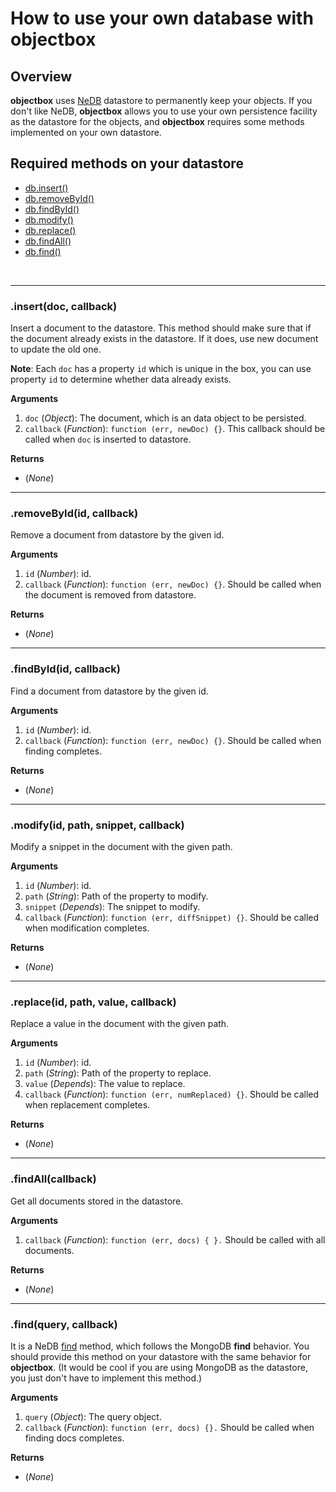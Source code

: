 # How to use your own database with objectbox

<a name="Overview"></a>
## Overview

**objectbox** uses [NeDB](https://www.npmjs.com/package/nedb) datastore to permanently keep your objects. If you don't like NeDB, **objectbox** allows you to use your own persistence facility as the datastore for the objects, and **objectbox** requires some methods implemented on your own datastore.  


<a name="APIs"></a>
## Required methods on your datastore  

* [db.insert()](#API_insert)
* [db.removeById()](#API_removeById)
* [db.findById()](#API_findById)
* [db.modify()](#API_modify)
* [db.replace()](#API_replace)
* [db.findAll()](#API_findAll)
* [db.find()](#API_find)

<br />


*************************************************
<a name="API_insert"></a>  
### .insert(doc, callback)  

Insert a document to the datastore. This method should make sure that if the document already exists in the datastore. If it does, use new document to update the old one.  

**Note**: Each `doc` has a property `id` which is unique in the box, you can use property `id` to determine whether data already exists.  

**Arguments**  

1. `doc` (*Object*): The document, which is an data object to be persisted.  
2. `callback` (*Function*): `function (err, newDoc) {}`. This callback should be called when `doc` is inserted to datastore.  

**Returns**  

- (*None*)

*************************************************
<a name="API_removeById"></a>  
### .removeById(id, callback)  

Remove a document from datastore by the given id.  

**Arguments**  

1. `id` (*Number*): id.  
2. `callback` (*Function*): `function (err, newDoc) {}`. Should be called when the document is removed from datastore.  

**Returns**  

- (*None*)

*************************************************
<a name="API_findById"></a>  
### .findById(id, callback)  

Find a document from datastore by the given id.  

**Arguments**  

1. `id` (*Number*): id.  
2. `callback` (*Function*): `function (err, newDoc) {}`. Should be called when finding completes.  

**Returns**  

- (*None*)

*************************************************
<a name="API_modify"></a>  
### .modify(id, path, snippet, callback)  

Modify a snippet in the document with the given path.  

**Arguments**  

1. `id` (*Number*): id.  
2. `path` (*String*): Path of the property to modify.  
3. `snippet` (*Depends*): The snippet to modify.  
4. `callback` (*Function*): `function (err, diffSnippet) {}`. Should be called when modification completes.  

**Returns**  

- (*None*)

*************************************************
<a name="API_replace"></a>  
### .replace(id, path, value, callback)  

Replace a value in the document with the given path.  

**Arguments**  

1. `id` (*Number*): id.  
2. `path` (*String*): Path of the property to replace.  
3. `value` (*Depends*): The value to replace.  
4. `callback` (*Function*): `function (err, numReplaced) {}`. Should be called when replacement completes.  

**Returns**  

- (*None*)

*************************************************
<a name="API_findAll"></a>  
### .findAll(callback)  

Get all documents stored in the datastore.  

**Arguments**  

1. `callback` (*Function*): `function (err, docs) { }.` Should be called with all documents.  

**Returns**  

- (*None*)

*************************************************
<a name="API_find"></a>  
### .find(query, callback)  

It is a NeDB [find](https://www.npmjs.com/package/nedb#finding-documents) method, which follows the MongoDB **find** behavior. You should provide this method on your datastore with the same behavior for **objectbox**. (It would be cool if you are using MongoDB as the datastore, you just don't have to implement this method.)  

**Arguments**  

1. `query` (*Object*): The query object.  
2. `callback` (*Function*): `function (err, docs) {}.` Should be called when finding docs completes.  

**Returns**  

- (*None*)
